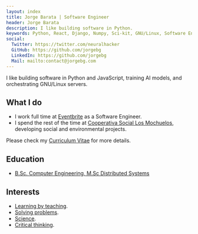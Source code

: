 ```yaml
---
layout: index
title: Jorge Barata | Software Engineer
header: Jorge Barata
description: I like building software in Python.
keywords: Python, React, Django, Numpy, Sci-kit, GNU/Linux, Software Engineer, Data Science
social:
  Twitter: https://twitter.com/neuralhacker
  GitHub: https://github.com/jorgebg
  LinkedIn: https://github.com/jorgebg
  Mail: mailto:contact@jorgebg.com
---
```


I like building software in Python and JavaScript, training AI models, and orchestrating GNU/Linux servers.

## What I do

- I work full time at [Eventbrite](https://eventbrite.com) as a Software Engineer.
- I spend the rest of the time at [Cooperativa Social Los Mochuelos](https://mochuelos.org), developing social and environmental projects.

Please check my [Curriculum Vitae](http://jorgebg.com/cv) for more details.


## Education
- [B.Sc. Computer Engineering, M.Sc Distributed Systems](https://e-archivo.uc3m.es/handle/10016/27164?show=full)


## Interests
- [Learning by teaching](https://github.com/jorgebg/talks).
- [Solving problems](https://github.com/jorgebg/hackathons).
- [Science](http://jorgebg.com/reader).
- [Critical thinking](https://falaciaslogicas.com).
